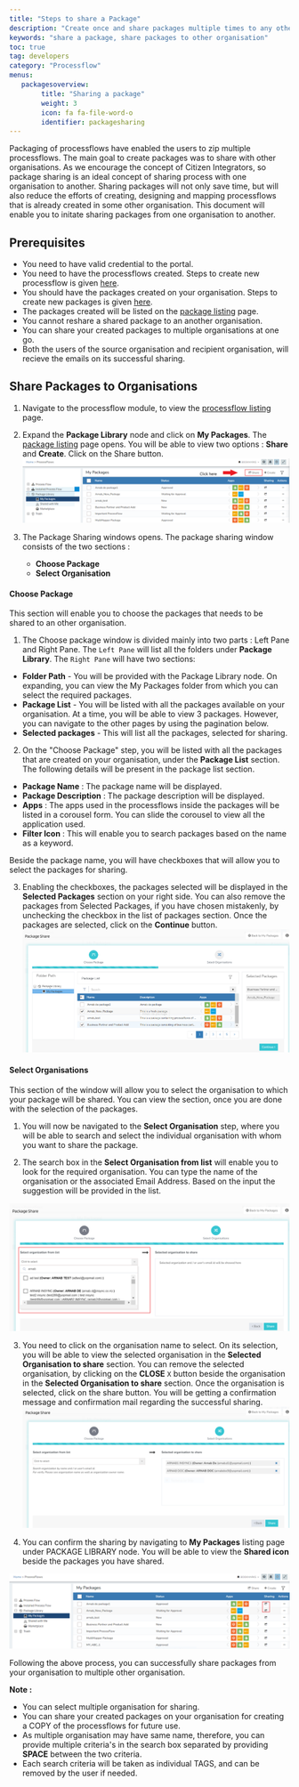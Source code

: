 ```yaml
---
title: "Steps to share a Package"
description: "Create once and share packages multiple times to any other organisation."
keywords: "share a package, share packages to other organisation"
toc: true
tag: developers
category: "Processflow"
menus: 
   packagesoverview:
        title: "Sharing a package"
        weight: 3
        icon: fa fa-file-word-o
        identifier: packagesharing
---
```


Packaging of processflows have enabled the users to zip multiple processflows. The main goal to create packages was to share with other organisations. As we encourage the concept of Citizen Integrators, so package sharing is an ideal concept of sharing process with one organisation to another.
Sharing packages will not only save time, but will also reduce the efforts of creating, designing and mapping processflows that is already created in some other organisation.
This document will enable you to initate sharing packages from one organisation to another.

## Prerequisites

- You need to have valid credential to the portal.
- You need to have the processflows created. Steps to create new processflow is given [here](/getting%20started/create-your-first-processflow/).
- You should have the packages created on your organisation. Steps to create new packages is given [here](/processflow/processflow-packaging/#creating-packages).
- The packages created will be listed on the [package listing](/processflow/processflow-packaging/#listing-packages) page.
- You cannot reshare a shared package to an another organisation.
- You can share your created packages to multiple organisations at one go.
- Both the users of the source organisation and recipient organisation, will recieve the emails on its successful sharing.

## Share Packages to Organisations

1) Navigate to the processflow module, to view the [processflow listing](/processflow/processflow-listing-page/) page. 

2) Expand the **Package Library** node and click on **My Packages**. The [package listing](/processflow/processflow-packaging/#listing-packages) page opens. 
   You will be able to view two options : **Share** and **Create**. Click on the Share button.
![packageshare1](\staticfiles\processflow\media\packageshare1.png)  

3) The Package Sharing windows opens. The package sharing window consists of the two sections : 
     
   - **Choose Package**  
   - **Select Organisation**




#### Choose Package

This section will enable you to choose the packages that needs to be shared to an other organisation.

1) The Choose package window is divided mainly into two parts : Left Pane and Right Pane. The `Left Pane` will list all the folders under **Package Library**.
The `Right Pane` will have two sections:
- **Folder Path** - You will be provided with the Package Library node. On expanding, you can view the My Packages folder from which you can select the required packages.
- **Package List** - You will be listed with all the packages available on your organisation. At a time, you will be able to view 3 packages. However, you can navigate to the other pages by using the pagination below.
- **Selected packages** - This will list all the packages, selected for sharing.

2) On the "Choose Package" step, you will be listed with all the packages that are created on your organisation, under the **Package List** section. The following details will be present in the package list section.

- **Package Name** : The package name will be displayed.
- **Package Description** : The package description will be displayed.
- **Apps** : The apps used in the processflows inside the packages will be listed in a corousel form. You can slide the corousel to view all the application used.
- **Filter Icon** : This will enable you to search packages based on the name as a keyword.

Beside the package name, you will have checkboxes that will allow you to select the packages for sharing.

3) Enabling the checkboxes, the packages selected will be displayed in the **Selected Packages** section on your right side. You can also remove the packages from Selected Packages, if you have chosen mistakenly, by unchecking the checkbox in the list of packages section.
Once the packages are selected, click on the **Continue** button. 
![packageshare5](\staticfiles\processflow\media\packageshare5.png)

#### Select Organisations

This section of the window will allow you to select the organisation to which your package will be shared. You can view the section, once you are done with the selection of the packages.

1) You will now be navigated to the **Select Organisation** step, where you will be able to search and select the individual organisation with whom you want to share the package.

2) The search box in the **Select Organisation from list** will enable you to look for the required organisation. You can type the name of the organisation or the associated Email Address. Based on the input the suggestion will be provided in the list.

![packageshare7](\staticfiles\processflow\media\packageshare7.png)

3) You need to click on the organisation name to select. On its selection, you will be able to view the selected organisation in the **Selected Organisation to share** section.
You can remove the selected organisation, by clicking on the **CLOSE** `X` button beside the organisation in the  **Selected Organisation to share** section. Once the organisation is selected, click on the share button. You will be getting a confirmation message and confirmation mail regarding the successful sharing.
![packageshare9](\staticfiles\processflow\media\packageshare9.png)

4) You can confirm the sharing by navigating to **My Packages** listing page under PACKAGE LIBRARY node. You will be able to view the **Shared icon** beside the packages you have shared.

![packageshare11](\staticfiles\processflow\media\packageshare11.png)

Following the above process, you can successfully share packages from your organisation to multiple other organisation.

**Note :**
- You can select multiple organisation for sharing.
- You can share your created packages on your organisation for creating a COPY of the processflows for future use.
- As multiple organisation may have same name, therefore, you can provide multiple criteria's in the search box separated by providing **SPACE** between the two criteria. 
- Each search criteria will be taken as individual TAGS, and can be removed by the user if needed.

